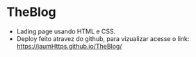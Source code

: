 # TheBlog

* Lading page usando HTML e CSS. 
* Deploy feito atravez do github, para vizualizar acesse o link: https://jaumHttps.github.io/TheBlog/
